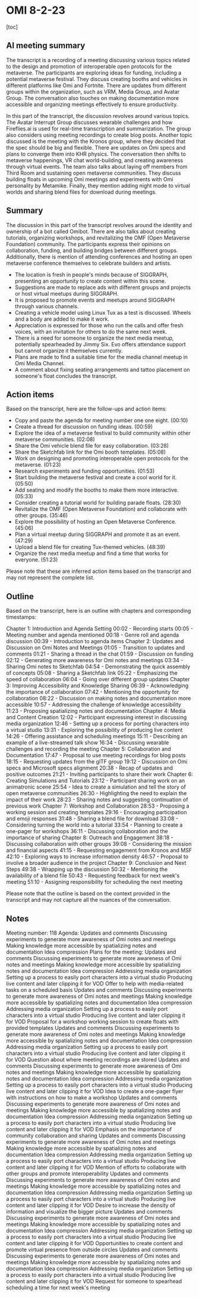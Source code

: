 # OMI 8-2-23

[toc]

## AI meeting summary
The transcript is a recording of a meeting discussing various topics related to the design and promotion of interoperable open protocols for the metaverse. The participants are exploring ideas for funding, including a potential metaverse festival. They discuss creating booths and vehicles in different platforms like Omi and Fortnite. There are updates from different groups within the organization, such as VRM, Media Group, and Avatar Group. The conversation also touches on making documentation more accessible and organizing meetings effectively to ensure productivity.

In this part of the transcript, the discussion revolves around various topics. The Avatar Interrupt Group discusses wearable challenges and how Fireflies.ai is used for real-time transcription and summarization. The group also considers using meeting recordings to create blog posts. Another topic discussed is the meeting with the Kronos group, where they decided that the spec should be big and flexible. There are updates on Omi specs and plans to converge them into KHR physics. The conversation then shifts to metaverse happenings, VR chat world-building, and creating awareness through virtual events. The team also talks about laying off members from Third Room and sustaining open metaverse communities. They discuss building floats in upcoming Omi meetings and experiments with Omi personality by Metamike. Finally, they mention adding night mode to virtual worlds and sharing blend files for download during meetings.

## Summary

The discussion in this part of the transcript revolves around the identity and ownership of a bot called Omibot. There are also talks about creating tutorials, organizing workshops, and revitalizing the OMF (Open Metaverse Foundation) community. The participants express their opinions on collaboration, funding, and building bridges between different groups. Additionally, there is mention of attending conferences and hosting an open metaverse conference themselves to celebrate builders and artists.

- The location is fresh in people's minds because of SIGGRAPH, presenting an opportunity to create content within this scene.
- Suggestions are made to replace ads with different groups and projects or host virtual meetups during SIGGRAPH.
- It is proposed to promote events and meetups around SIGGRAPH through various channels.
- Creating a vehicle model using Linux Tux as a test is discussed. Wheels and a body are added to make it work.
- Appreciation is expressed for those who run the calls and offer fresh voices, with an invitation for others to do the same next week.
- There is a need for someone to organize the next media meetup, potentially spearheaded by Jimmy Six. Evo offers attendance support but cannot organize it themselves currently.
- Plans are made to find a suitable time for the media channel meetup in Omi Media Channel.
- A comment about fixing seating arrangements and tattoo placement on someone's float concludes the transcript.

## Action items
Based on the transcript, here are the follow-ups and action items:

- Copy and paste the agenda for meeting number one one eight. (00:10)
- Create a thread for discussion on funding ideas. (00:59)
- Explore the idea of a metaverse festival to build community within other metaverse communities. (02:08)
- Share the Omi vehicle blend file for easy collaboration. (03:28)
- Share the Sketchfab link for the Omi booth templates. (05:08)
- Work on designing and promoting interoperable open protocols for the metaverse. (01:23)
- Research experiments and funding opportunities. (01:53)
- Start building the metaverse festival and create a cool world for it. (05:50)
- Add seating and modify the booths to make them more interactive. (05:33)
- Consider creating a tutorial world for building parade floats. (28:30)
- Revitalize the OMF (Open Metaverse Foundation) and collaborate with other groups. (35:46)
- Explore the possibility of hosting an Open Metaverse Conference. (45:06)
- Plan a virtual meetup during SIGGRAPH and promote it as an event. (47:29)
- Upload a blend file for creating Tux-themed vehicles. (48:39)
- Organize the next media meetup and find a time that works for everyone. (51:23)

Please note that these are inferred action items based on the transcript and may not represent the complete list.

## Outline
Based on the transcript, here is an outline with chapters and corresponding timestamps:

Chapter 1: Introduction and Agenda Setting
00:02 - Recording starts
00:05 - Meeting number and agenda mentioned
00:18 - Genre roll and agenda discussion
00:39 - Introduction to agenda items
Chapter 2: Updates and Discussion on Omi Notes and Meetings
01:05 - Transition to updates and comments
01:21 - Sharing a thread in the chat
01:59 - Discussion on funding
02:12 - Generating more awareness for Omi notes and meetings
03:34 - Sharing Omi notes to Sketchfab
04:54 - Demonstrating the quick assembly of concepts
05:08 - Sharing a Sketchfab link
05:22 - Emphasizing the speed of collaboration
06:04 - Going over different group updates
Chapter 3: Improving Accessibility and Knowledge Sharing
06:39 - Acknowledging the importance of collaboration
07:42 - Mentioning the opportunity for collaboration
08:22 - Discussion on making notes and documentation more accessible
10:57 - Addressing the challenge of knowledge accessibility
11:23 - Proposing spatializing notes and documentation
Chapter 4: Media and Content Creation
12:02 - Participant expressing interest in discussing media organization
12:46 - Setting up a process for porting characters into a virtual studio
13:31 - Exploring the possibility of producing live content
14:26 - Offering assistance and scheduling meetings
15:11 - Describing an example of a live-streamed talk show
16:34 - Discussing wearable challenges and recording the meeting
Chapter 5: Collaboration and Documentation
17:47 - Proposal to use meeting recordings for blog posts
18:15 - Requesting updates from the glTF group
19:12 - Discussion on Omi specs and Microsoft specs alignment
20:38 - Recap of updates and positive outcomes
21:21 - Inviting participants to share their work
Chapter 6: Creating Simulations and Tutorials
23:12 - Participant sharing work on an animatronic scene
25:54 - Idea to create a simulation and tell the story of open metaverse communities
26:30 - Highlighting the need to explain the impact of their work
28:23 - Sharing notes and suggesting continuation of previous work
Chapter 7: Workshop and Collaboration
28:53 - Proposing a working session and creating templates
29:16 - Encouraging participation and emoji responses
31:48 - Sharing a blend file for download
33:08 - Considering turning the world into a tutorial
33:54 - Planning to create a one-pager for workshops
36:11 - Discussing collaboration and the importance of sharing
Chapter 8: Outreach and Engagement
38:18 - Discussing collaboration with other groups
39:08 - Considering the mission and financial aspects
41:15 - Requesting engagement from Kronos and MSF
42:10 - Exploring ways to increase information density
46:57 - Proposal to involve a broader audience in the project
Chapter 9: Conclusion and Next Steps
49:38 - Wrapping up the discussion
50:32 - Mentioning the availability of a blend file
50:43 - Requesting feedback for next week's meeting
51:10 - Assigning responsibility for scheduling the next meeting

Please note that the outline is based on the context provided in the transcript and may not capture all the nuances of the conversation.

## Notes
Meeting number: 118
Agenda:
Updates and comments
Discussing experiments to generate more awareness of Omi notes and meetings
Making knowledge more accessible by spatializing notes and documentation
Idea compression
Plans for the meeting:
Updates and comments
Discussing experiments to generate more awareness of Omi notes and meetings
Making knowledge more accessible by spatializing notes and documentation
Idea compression
Addressing media organization
Setting up a process to easily port characters into a virtual studio
Producing live content and later clipping it for VOD
Offer to help with media-related tasks on a scheduled basis
Updates and comments
Discussing experiments to generate more awareness of Omi notes and meetings
Making knowledge more accessible by spatializing notes and documentation
Idea compression
Addressing media organization
Setting up a process to easily port characters into a virtual studio
Producing live content and later clipping it for VOD
Proposal for a workshop working session to create floats with provided templates
Updates and comments
Discussing experiments to generate more awareness of Omi notes and meetings
Making knowledge more accessible by spatializing notes and documentation
Idea compression
Addressing media organization
Setting up a process to easily port characters into a virtual studio
Producing live content and later clipping it for VOD
Question about where meeting recordings are stored
Updates and comments
Discussing experiments to generate more awareness of Omi notes and meetings
Making knowledge more accessible by spatializing notes and documentation
Idea compression
Addressing media organization
Setting up a process to easily port characters into a virtual studio
Producing live content and later clipping it for VOD
Idea to create a one-pager flyer with instructions on how to make a workshop
Updates and comments
Discussing experiments to generate more awareness of Omi notes and meetings
Making knowledge more accessible by spatializing notes and documentation
Idea compression
Addressing media organization
Setting up a process to easily port characters into a virtual studio
Producing live content and later clipping it for VOD
Emphasis on the importance of community collaboration and sharing
Updates and comments
Discussing experiments to generate more awareness of Omi notes and meetings
Making knowledge more accessible by spatializing notes and documentation
Idea compression
Addressing media organization
Setting up a process to easily port characters into a virtual studio
Producing live content and later clipping it for VOD
Mention of efforts to collaborate with other groups and promote interoperability
Updates and comments
Discussing experiments to generate more awareness of Omi notes and meetings
Making knowledge more accessible by spatializing notes and documentation
Idea compression
Addressing media organization
Setting up a process to easily port characters into a virtual studio
Producing live content and later clipping it for VOD
Desire to increase the density of information and visualize the bigger picture
Updates and comments
Discussing experiments to generate more awareness of Omi notes and meetings
Making knowledge more accessible by spatializing notes and documentation
Idea compression
Addressing media organization
Setting up a process to easily port characters into a virtual studio
Producing live content and later clipping it for VOD
Opportunities to create content and promote virtual presence from outside circles
Updates and comments
Discussing experiments to generate more awareness of Omi notes and meetings
Making knowledge more accessible by spatializing notes and documentation
Idea compression
Addressing media organization
Setting up a process to easily port characters into a virtual studio
Producing live content and later clipping it for VOD
Request for someone to spearhead scheduling a time for next week's meeting